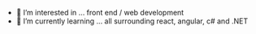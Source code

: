 - 👀 I’m interested in ... front end / web development
- 🌱 I’m currently learning ... all surrounding react, angular, c# and .NET


